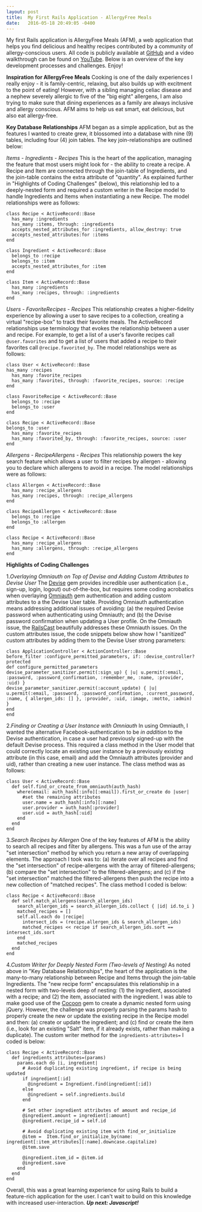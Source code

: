 ```yaml
---
layout: post
title:  My First Rails Application - AllergyFree Meals
date:   2016-05-18 20:49:05 -0400
---
```


My first Rails application is AllergyFree Meals (AFM), a web application that helps you find delicious and healthy recipes contributed by a community of allergy-conscious users.  All code is publicly available at [GitHub](https://github.com/agdavid/allergy-free-meals-rails-application) and a video walkthrough can be found on [YouTube](https://youtu.be/8eQj9awg6sI). Below is an overview of the key development processes and challenges. Enjoy!

**Inspiration for AllergyFree Meals**
Cooking is one of the daily experiences I really enjoy - it is family-centric, relaxing, but also builds up with excitment to the point of eating!  However, with a sibling managing celiac disease and a nephew severely allergic to five of the "big eight" allergens, I am also trying to make sure that dining experiences as a family are always inclusive and allergy conscious.  AFM aims to help us eat smart, eat delicious, but also eat allergy-free.

**Key Database Relationships**
AFM began as a simple application, but as the features I wanted to create grew, it blossomed into a database with nine (9) tables, including four (4) join tables.  The key join-relationships are outlined below:

*Items - Ingredients - Recipes*
This is the heart of the application, managing the feature that most users might look for - the ability to create a recipe. A Recipe and Item are connected through the join-table of Ingredients, and the join-table contains the extra attribute of "quantity".  As explained further in "Highlights of Coding Challenges" (below), this relationship led to a deeply-nested form and required a custom writer in the Recipe model to handle Ingredients and Items when instantiating a new Recipe.  The model relationships were as follows:

```
class Recipe < ActiveRecord::Base
  has_many :ingredients
  has_many :items, through: :ingredients
  accepts_nested_attributes_for :ingredients, allow_destroy: true
  accepts_nested_attributes:for :items
end
```

```
class Ingredient < ActiveRecord::Base
  belongs_to :recipe
  belongs_to :item 
  accepts_nested_attributes_for :item
end
```

```
class Item < ActiveRecord::Base
  has_many :ingredients
  has_many :recipes, through: :ingredients
end
```

*Users - FavoriteRecipes - Recipes*
This relationship creates a higher-fidelity experience by allowing a user to save recipes to a collection, creating a virtual "recipe-box" to track their favorite meals. The ActiveRecord relationships use terminology that evokes the relationship between a user and recipe. For example, to get a list of a user's favorite recipes call `@user.favorites` and to get a list of users that added a recipe to their favorites call `@recipe.favorited_by`.  The model relationships were as follows:

```
class User < ActiveRecord::Base
has_many :recipes
  has_many :favorite_recipes
  has_many :favorites, through: :favorite_recipes, source: :recipe
end
```

```
class FavoriteRecipe < ActiveRecord::Base
  belongs_to :recipe 
  belongs_to :user
end
```

```
class Recipe < ActiveRecord::Base
belongs_to :user
  has_many :favorite_recipes
  has_many :favorited_by, through: :favorite_recipes, source: :user 
end
```

*Allergens - RecipeAllergens - Recipes*
This relationship powers the key search feature which allows a user to filter recipes by allergen - allowing you to declare which allergens to avoid in a recipe. The model relationships were as follows:

```
class Allergen < ActiveRecord::Base
  has_many :recipe_allergens
  has_many :recipes, through: :recipe_allergens
end
```

```
class RecipeAllergen < ActiveRecord::Base
  belongs_to :recipe 
  belongs_to :allergen 
end
```

```
class Recipe < ActiveRecord::Base
  has_many :recipe_allergens
  has_many :allergens, through: :recipe_allergens
end
```

**Highlights of Coding Challenges**

1.*Overlaying Omniauth on Top of Devise and Adding Custom Attributes to Devise User*
The [Devise](https://github.com/plataformatec/devise) gem provides incredible user authentication (i.e., sign-up, login, logout) out-of-the-box, but requires some coding acrobatics when overlaying [Omniauth](https://github.com/mkdynamic/omniauth-facebook) gem authentication and adding custom attributes to a the Devise User table.  Providing Omniauth authentication means addressing additional issues of avoiding: (a) the required Devise password when authenticating using Omniauth; and (b) the Devise password confirmation when updating a User profile. On the Omniauth issue, the [RailsCast](https://www.youtube.com/watch?v=X6tKAUOMzCs) beautifully addresses these Omniauth issues.  On the custom attributes issue, the code snippets below show how I "sanitized" custom attributes by adding them to the Devise User strong parameters:

```
class ApplicationController < ActionController::Base
before_filter :configure_permitted_parameters, if: :devise_controller?
protected
def configure_permitted_parameters
devise_parameter_sanitizer.permit(:sign_up) { |u| u.permit(:email, :password, :password_confirmation, :remember_me, :name, :provider, :uid) }
devise_parameter_sanitizer.permit(:account_update) { |u| u.permit(:email, :password, :password_confirmation, :current_password, :name, { allergen_ids: [] }, :provider, :uid, :image, :motto, :admin) }
end
end
```

2.*Finding or Creating a User Instance with Omniauth*
In using Omniauth, I wanted the alternative Facebook-authentication to be *in addition* to the Devise authentication, in case a user had previously signed-up with the default Devise process.  This required a class method in the User model that could correctly locate an existing user instance by a previously existing attribute (in this case, email) and add the Omniauth attributes (provider and uid), rather than creating a new user instance.  The class method was as follows:

```
class User < ActiveRecord::Base
  def self.find_or_create_from_omniauth(auth_hash)
    where(email: auth_hash[:info][:email]).first_or_create do |user|
      #set the remaining attributes
      user.name = auth_hash[:info][:name] 
      user.provider = auth_hash[:provider] 
      user.uid = auth_hash[:uid] 
    end
  end
end
```

3.*Search Recipes by Allergen*
One of the key features of AFM is the ability to search all recipes and filter by allergens.  This was a fun use of the array "set intersection" method by which you return a new array of overlapping elements.  The approach I took was to: (a) iterate over all recipes and find the "set intersection" of recipe-allergens with the array of filtered-allergens; (b) compare the "set intersection" to the filtered-allergens; and (c) if the "set intersection" matched the filtered-allergens then push the recipe into a new collection of "matched recipes".  The class method I coded is below:

```
class Recipe < ActiveRecord::Base
  def self.match_allergens(search_allergen_ids)
    search_allergen_ids = search_allergen_ids.collect { |id| id.to_i }
    matched_recipes = []
    self.all.each do |recipe|
      intersect_ids = (recipe.allergen_ids & search_allergen_ids)  
      matched_recipes << recipe if search_allergen_ids.sort == intersect_ids.sort
    end
    matched_recipes
  end
end
```

4.*Custom Writer for Deeply Nested Form (Two-levels of Nesting)*
As noted above in "Key Database Relationships", the heart of the application is the many-to-many relationship between Recipe and Items through the join-table Ingredients.  The "new recipe form" encapsulates this relationship in a nested form with two-levels deep of nesting: (1) the ingredient, associated with a recipe; and (2) the item, associated with the ingredient.  I was able to make good use of the [Cocoon](https://github.com/nathanvda/cocoon) gem to create a dynamic nested form using jQuery.  However, the challenge was properly parsing the params hash to properly create the new or update the existing recipe in the Recipe model and then: (a) create or update the ingredient; and (c) find or create the item (i.e., look for an existing "Salt" item, if it already exists, rather than making a duplicate).  The custom writer method for the `ingredients-attributes=` I coded is below:

```
class Recipe < ActiveRecord::Base
  def ingredients_attributes=(params)
    params.each do |i, ingredient|
      # Avoid duplicating existing ingredient, if recipe is being updated
      if ingredient[:id]
        @ingredient = Ingredient.find(ingredient[:id])
      else
        @ingredient = self.ingredients.build
      end 

      # Set other ingredient attributes of amount and recipe_id
      @ingredient.amount = ingredient[:amount]
      @ingredient.recipe_id = self.id
      
      # Avoid duplicating existing item with find_or_initialize
      @item =  Item.find_or_initialize_by(name: ingredient[:item_attributes][:name].downcase.capitalize)
      @item.save

      @ingredient.item_id = @item.id 
      @ingredient.save
    end
  end
end
```

Overall, this was a great learning experience for using Rails to build a feature-rich application for the user.  I can't wait to build on this knowledge with increased user-interaction.  ***Up next: Javascript!***

